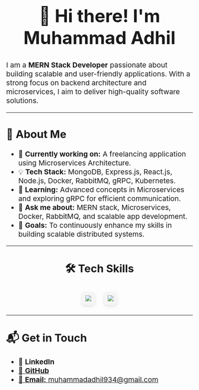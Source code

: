 <div align="center">
  <h1 style="font-size: 3rem;">👋 Hi there! I'm Muhammad Adhil</h1>
</div>

<p style="font-size: 1.2rem;">
  I am a <b>MERN Stack Developer</b> passionate about building scalable and user-friendly applications. With a strong focus on backend architecture and microservices, I aim to deliver high-quality software solutions.
</p>

---

<h2 style="font-size: 1.8rem;">🚀 About Me</h2>
<ul style="font-size: 1.2rem;">
  <li>🔭 <b>Currently working on:</b> A freelancing application using Microservices Architecture.</li>
  <li>💡 <b>Tech Stack:</b> MongoDB, Express.js, React.js, Node.js, Docker, RabbitMQ, gRPC, Kubernetes.</li>
  <li>🌱 <b>Learning:</b> Advanced concepts in Microservices and exploring gRPC for efficient communication.</li>
  <li>💬 <b>Ask me about:</b> MERN stack, Microservices, Docker, RabbitMQ, and scalable app development.</li>
  <li>🎯 <b>Goals:</b> To continuously enhance my skills in building scalable distributed systems.</li>
</ul>

---

<h2 style="font-size: 1.8rem; text-align: center;">🛠️ Tech Skills</h2>
<p align="center">
  <img src="https://skillicons.dev/icons?i=nodejs,mongodb,html,css,js,ts" style="margin: 10px; border-radius: 10px; background: #f5f5f5; padding: 10px; box-shadow: 0 4px 8px rgba(0,0,0,0.1);" />
  <img src="https://skillicons.dev/icons?i=react,tailwind,git,github,docker,kubernetes" style="margin: 10px; border-radius: 10px; background: #f5f5f5; padding: 10px; box-shadow: 0 4px 8px rgba(0,0,0,0.1);" />
</p>

---

<h2 style="font-size: 1.8rem;">📬 Get in Touch</h2>
<ul style="font-size: 1.2rem;">
  <li>💼 <b>LinkedIn</b> <a href='https://www.linkedin.com/in/muhammadadhil/'></li>
  <li>🐙 <b>GitHub</b></li>
  <li>📧 <b>Email:</b> muhammadadhil934@gmail.com</li>
</ul>
